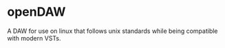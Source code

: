 # openDAW
A DAW for use on linux that follows unix standards while being compatible with modern VSTs.
